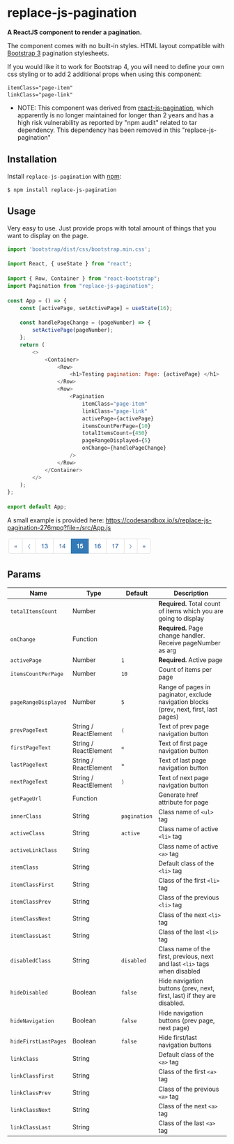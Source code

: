 # replace-js-pagination

**A ReactJS component to render a pagination.**

The component comes with no built-in styles. HTML layout compatible with [Bootstrap 3](https://getbootstrap.com/docs/3.4/components/#pagination) pagination stylesheets.

If you would like it to work for Bootstrap 4, you will need to define your own css styling or to add 2 additional props when using this component:
```
itemClass="page-item"
linkClass="page-link"
```
* NOTE: This component was derived from [react-js-pagination](https://www.npmjs.com/), which apparently is no longer maintained for longer than 2 years and has a high risk 
vulnerability as reported by "npm audit" related to tar dependency.  This dependency has been removed in this "replace-js-pagination"

## Installation

Install `replace-js-pagination` with [npm](https://www.npmjs.com/):

```
$ npm install replace-js-pagination
```

## Usage

Very easy to use. Just provide props with total amount of things that you want to display on the page.

```js
import 'bootstrap/dist/css/bootstrap.min.css';

import React, { useState } from "react";

import { Row, Container } from "react-bootstrap";
import Pagination from "replace-js-pagination";

const App = () => {
    const [activePage, setActivePage] = useState(16);

    const handlePageChange = (pageNumber) => {
        setActivePage(pageNumber);
    };
    return (
        <>
            <Container>
                <Row>
                    <h1>Testing pagination: Page: {activePage} </h1>
                </Row>
                <Row>
                    <Pagination
                        itemClass="page-item"
                        linkClass="page-link"
                        activePage={activePage}
                        itemsCountPerPage={10}
                        totalItemsCount={450}
                        pageRangeDisplayed={5}
                        onChange={handlePageChange}
                    />
                </Row>
            </Container>
        </>
    );
};

export default App;


```

A small example is provided here: https://codesandbox.io/s/replace-js-pagination-276mpq?file=/src/App.js

![Example](https://github.com/felipecarrillo100/replace-js-pagination/raw/main/pagination.png)

## Params

Name | Type | Default | Description
--- | --- | --- | --- |
`totalItemsCount` | Number | | **Required.** Total count of items which you are going to display
`onChange` | Function | | **Required.** Page change handler. Receive pageNumber as arg
`activePage` | Number | `1` | **Required.** Active page
`itemsCountPerPage` | Number | `10` | Count of items per  page
`pageRangeDisplayed` | Number | `5` | Range of pages in paginator, exclude navigation blocks (prev, next, first, last pages)
`prevPageText` | String / ReactElement | `⟨` | Text of prev page navigation button
`firstPageText` | String / ReactElement | `«` | Text of first page navigation button
`lastPageText` | String / ReactElement | `»` | Text of last page navigation button
`nextPageText` | String / ReactElement | `⟩` | Text of next page navigation button
`getPageUrl` | Function | | Generate href attribute for page
`innerClass` | String | `pagination` | Class name of `<ul>` tag
`activeClass` | String | `active` | Class name of active `<li>` tag
`activeLinkClass` | String |  | Class name of active `<a>` tag
`itemClass` | String | | Default class of the `<li>` tag
`itemClassFirst` | String | | Class of the first `<li>` tag
`itemClassPrev` | String | | Class of the previous `<li>` tag
`itemClassNext` | String | | Class of the next `<li>` tag
`itemClassLast` | String | | Class of the last `<li>` tag
`disabledClass` | String | `disabled` | Class name of the first, previous, next and last `<li>` tags when disabled
`hideDisabled` | Boolean | `false` | Hide navigation buttons (prev, next, first, last) if they are disabled.
`hideNavigation` | Boolean | `false` | Hide navigation buttons (prev page, next page)
`hideFirstLastPages` | Boolean | `false` | Hide first/last navigation buttons
`linkClass` | String | | Default class of the `<a>` tag
`linkClassFirst` | String | | Class of the first `<a>` tag
`linkClassPrev` | String | | Class of the previous `<a>` tag
`linkClassNext` | String | | Class of the next `<a>` tag
`linkClassLast` | String | | Class of the last `<a>` tag

